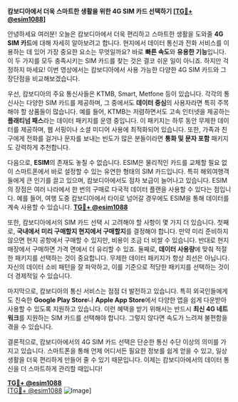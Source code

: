 **캄보디아에서 더욱 스마트한 생활을 위한 4G SIM 카드 선택하기 [[TG💪+ @esim1088](https://t.me/s/esim1088)]**

안녕하세요 여러분! 오늘은 캄보디아에서 더욱 편리하고 스마트한 생활을 도와줄 **4G SIM 카드**에 대해 자세히 알아보려고 합니다. 현지에서 데이터 통신과 전화 서비스를 이용하는 데 있어 가장 중요한 요소는 무엇일까요? 바로 **빠른 속도**와 **유용한 기능**입니다. 이 두 가지를 모두 충족시키는 SIM 카드를 찾는 것은 결코 쉬운 일이 아니죠. 하지만 걱정하지 마세요! 이번 영상에서는 캄보디아에서 사용 가능한 다양한 4G SIM 카드와 그 장단점을 비교해보겠습니다.

우선, 캄보디아의 주요 통신사들은 KTMB, Smart, Metfone 등이 있습니다. 각각의 통신사는 다양한 SIM 카드를 제공하며, 그 중에서도 **데이터 중심**의 사용자라면 특히 주목해야 할 상품들이 많습니다. 예를 들어, KTMB는 저렴하면서도 고속 인터넷을 제공하는 **플래티넘 패스**라는 데이터 패키지를 운영 중입니다. 이 패키지는 하루 동안 무제한 데이터를 제공하며, 웹 서핑이나 소셜 미디어 사용에 최적화되어 있습니다. 또한, 가족과 친구에게 전화를 걸거나 문자를 보내는 빈도가 많은 분들이라면 **통화 및 문자 포함** 패키지도 강력하게 추천합니다.

다음으로, **ESIM**의 존재도 놓칠 수 없습니다. ESIM은 물리적인 카드를 교체할 필요 없이 스마트폰에서 바로 설정할 수 있는 유연한 형태의 SIM 카드입니다. 특히 해외여행객들에게 큰 인기를 끌고 있으며, 캄보디아에서도 점차 보급이 늘어나고 있습니다. ESIM의 장점은 여러 나라에서 한 번의 구매로 다국적 데이터 플랜을 사용할 수 있다는 점입니다. 예를 들어, 여행 도중 캄보디아에서 타이로 넘어갈 경우에도 ESIM을 통해 데이터를 계속 사용할 수 있습니다. **[TG💪+ @esim1088](https://t.me/s/esim1088)**

또한, 캄보디아에서의 SIM 카드 선택 시 고려해야 할 사항이 몇 가지 더 있습니다. 첫째로, **국내에서 미리 구매할지 현지에서 구매할지**를 결정해야 합니다. 만약 미리 준비하지 않으면 현지 공항에서 구매할 수 있지만, 비용이 조금 더 비쌀 수 있습니다. 반대로 현지 매장에서 구매하면 가격 면에서 더 유리할 수 있죠. 둘째로, **데이터 사용량**에 맞춰 적절한 패키지를 선택하는 것이 중요합니다. 무제한 데이터 패키지가 항상 최선은 아닙니다. 자신의 데이터 소비 패턴을 잘 파악하고, 이를 기준으로 적당한 패키지를 선택하는 것이 더 경제적일 수 있습니다.

마지막으로, 캄보디아의 통신 서비스는 점점 더 발전하고 있습니다. 특히 외국인들에게도 친숙한 **Google Play Store**나 **Apple App Store**에서 다양한 앱을 쉽게 다운받아 사용할 수 있도록 지원하고 있습니다. 이런 혜택을 받기 위해서는 반드시 **최신 4G 네트워크**를 지원하는 SIM 카드를 선택해야 합니다. 그렇지 않다면 속도가 느려져 불편함을 겪을 수 있습니다.

결론적으로, 캄보디아에서의 4G SIM 카드 선택은 단순한 통신 수단 이상의 의미를 가지고 있습니다. 스마트폰을 통해 언제 어디서든 필요한 정보를 쉽게 얻을 수 있고, 일상생활을 더욱 편리하게 만들어 줄 수 있기 때문입니다. 이제는 캄보디아에서의 데이터 통신을 더 스마트하게 관리할 때입니다!

**[TG💪+ @esim1088](https://t.me/s/esim1088)**  
[[TG💪+ @esim1088](https://t.me/s/esim1088) ![Image](https://i.postimg.cc/Y0z9fWf4/image.png)]